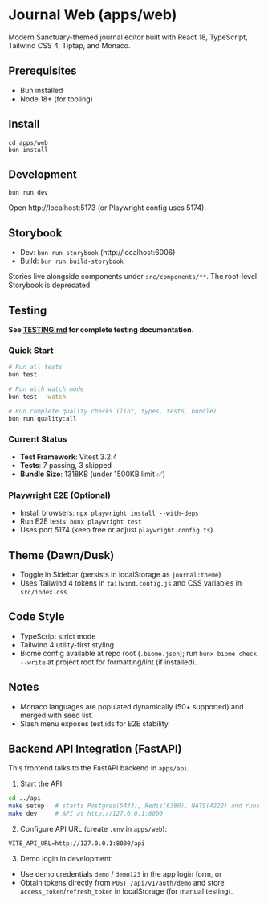 # Journal Web (apps/web)

Modern Sanctuary-themed journal editor built with React 18, TypeScript, Tailwind CSS 4, Tiptap, and Monaco.

## Prerequisites

- Bun installed
- Node 18+ (for tooling)

## Install

```
cd apps/web
bun install
```

## Development

```
bun run dev
```
Open http://localhost:5173 (or Playwright config uses 5174).

## Storybook

- Dev: `bun run storybook` (http://localhost:6006)
- Build: `bun run build-storybook`

Stories live alongside components under `src/components/**`. The root-level Storybook is deprecated.

## Testing

**See [TESTING.md](TESTING.md) for complete testing documentation.**

### Quick Start

```bash
# Run all tests
bun test

# Run with watch mode
bun test --watch

# Run complete quality checks (lint, types, tests, bundle)
bun run quality:all
```

### Current Status

- **Test Framework**: Vitest 3.2.4
- **Tests**: 7 passing, 3 skipped
- **Bundle Size**: 1318KB (under 1500KB limit ✅)

### Playwright E2E (Optional)

- Install browsers: `npx playwright install --with-deps`
- Run E2E tests: `bunx playwright test`
- Uses port 5174 (keep free or adjust `playwright.config.ts`)

## Theme (Dawn/Dusk)

- Toggle in Sidebar (persists in localStorage as `journal:theme`)
- Uses Tailwind 4 tokens in `tailwind.config.js` and CSS variables in `src/index.css`

## Code Style

- TypeScript strict mode
- Tailwind 4 utility-first styling
- Biome config available at repo root (`.biome.json`); run `bunx biome check --write` at project root for formatting/lint (if installed).

## Notes

- Monaco languages are populated dynamically (50+ supported) and merged with seed list.
- Slash menu exposes test ids for E2E stability.

## Backend API Integration (FastAPI)

This frontend talks to the FastAPI backend in `apps/api`.

1) Start the API:
```bash
cd ../api
make setup   # starts Postgres(5433), Redis(6380), NATS(4222) and runs migrations
make dev     # API at http://127.0.0.1:8000
```

2) Configure API URL (create `.env` in `apps/web`):
```env
VITE_API_URL=http://127.0.0.1:8000/api
```

3) Demo login in development:
- Use demo credentials `demo` / `demo123` in the app login form, or
- Obtain tokens directly from `POST /api/v1/auth/demo` and store `access_token`/`refresh_token` in localStorage (for manual testing).
